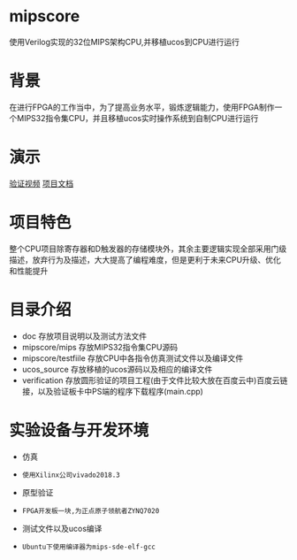 # mipscore
使用Verilog实现的32位MIPS架构CPU,并移植ucos到CPU进行运行
# 背景
在进行FPGA的工作当中，为了提高业务水平，锻炼逻辑能力，使用FPGA制作一个MIPS32指令集CPU，并且移植ucos实时操作系统到自制CPU进行运行
# 演示
[验证视频](https://www.bilibili.com/video/BV1H8411n7X4/?spm_id_from=333.999.0.0&vd_source=0582b0da04a26baa6e7035b107b399c2)     [项目文档](https://github.com/gaozhenxue/mipscore/tree/main/doc)
# 项目特色
整个CPU项目除寄存器和D触发器的存储模块外，其余主要逻辑实现全部采用门级描述，放弃行为及描述，大大提高了编程难度，但是更利于未来CPU升级、优化和性能提升
# 目录介绍
* doc 存放项目说明以及测试方法文件  
* mipscore/mips 存放MIPS32指令集CPU源码  
* mipscore/testfiile 存放CPU中各指令仿真测试文件以及编译文件  
* ucos_source 存放移植的ucos源码以及相应的编译文件  
* verification 存放圆形验证的项目工程(由于文件比较大放在百度云中)百度云链接，以及验证板卡中PS端的程序下载程序(main.cpp)
# 实验设备与开发环境
* 仿真
*     使用Xilinx公司vivado2018.3
* 原型验证
*     FPGA开发板一块,为正点原子领航者ZYNQ7020
* 测试文件以及ucos编译
*     Ubuntu下使用编译器为mips-sde-elf-gcc
